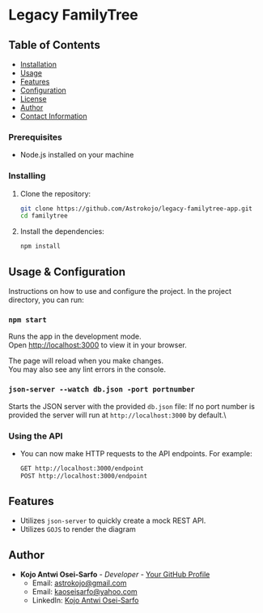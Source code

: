 # Legacy FamilyTree

## Table of Contents
- [Installation](#installation)
- [Usage](#usage)
- [Features](#features)
- [Configuration](#configuration)
- [License](#license)
- [Author](#Author)
- [Contact Information](#contact-information)


### Prerequisites
- Node.js installed on your machine

### Installing
1. Clone the repository:
    ```sh
    git clone https://github.com/Astrokojo/legacy-familytree-app.git
    cd familytree
    ```
2. Install the dependencies:
    ```sh
    npm install
    ```

## Usage & Configuration
Instructions on how to use and configure the project.
In the project directory, you can run:

### `npm start`

Runs the app in the development mode.\
Open [http://localhost:3000](http://localhost:3000) to view it in your browser.

The page will reload when you make changes.\
You may also see any lint errors in the console.

### `json-server --watch db.json -port portnumber`

Starts the JSON server with the provided `db.json` file:
If no port number is provided the server will run at `http://localhost:3000` by default.\
    

### Using the API
- You can now make HTTP requests to the API endpoints. For example:
    ```sh
    GET http://localhost:3000/endpoint
    POST http://localhost:3000/endpoint
    ```

## Features
- Utilizes `json-server` to quickly create a mock REST API.
- Utilizes `GOJS` to render the diagram

## Author

- **Kojo Antwi Osei-Sarfo** - *Developer* - [Your GitHub Profile](https://github.com/Astrokojo)
  - Email: [astrokojo@gmail.com](mailto:astrokojo@gmail.com)
  - Email: [kaoseisarfo@yahoo.com](mailto:kaoseisarfo@yahoo.com)
  - LinkedIn: [Kojo Antwi Osei-Sarfo](https://linkedin.com/in/kaosei-sarfo)
